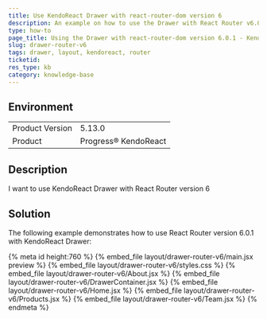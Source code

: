 ```yaml
---
title: Use KendoReact Drawer with react-router-dom version 6
description: An example on how to use the Drawer with React Router v6.0.1
type: how-to
page_title: Using the Drawer with react-router-dom version 6.0.1 - KendoReact Drawer
slug: drawer-router-v6
tags: drawer, layout, kendoreact, router
ticketid: 
res_type: kb
category: knowledge-base
---
```


## Environment

<table>
	<tbody>
		<tr>
			<td>Product Version</td>
			<td>5.13.0</td>
		</tr>
		<tr>
			<td>Product</td>
			<td>Progress® KendoReact</td>
		</tr>
	</tbody>
</table>

## Description
I want to use KendoReact Drawer with React Router version 6
 
## Solution
The following example demonstrates how to use React Router version 6.0.1 with KendoReact Drawer:

{% meta id height:760 %}
{% embed_file layout/drawer-router-v6/main.jsx preview %}
{% embed_file layout/drawer-router-v6/styles.css %}
{% embed_file layout/drawer-router-v6/About.jsx %}
{% embed_file layout/drawer-router-v6/DrawerContainer.jsx %}
{% embed_file layout/drawer-router-v6/Home.jsx %}
{% embed_file layout/drawer-router-v6/Products.jsx %}
{% embed_file layout/drawer-router-v6/Team.jsx %}
{% endmeta %}
